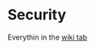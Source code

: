 # Security

Everythin in the [wiki tab](https://github.com/Epicrex/Security/wiki/Preventive-and-Active)
